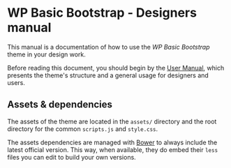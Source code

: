 WP Basic Bootstrap - Designers manual
=====================================

This manual is a documentation of how to use the *WP Basic Bootstrap* theme in your design work.

Before reading this document, you should begin by the [User Manual](USER_MANUAL.md), which presents the theme's structure
and a general usage for designers and users.


Assets & dependencies
---------------------

The assets of the theme are located in the `assets/` directory and the root directory for the common `scripts.js` and
`style.css`.

The assets dependencies are managed with [Bower](https://bower.io/) to always include the latest official version. This
way, when available, they do embed their `less` files you can edit to build your own versions.

